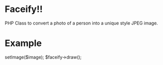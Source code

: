 Faceify!!
====
PHP Class to convert a photo of a person into a unique style JPEG image.

Example
===
<?php
require_once 'Facify.php';
$image = 'sample.jpg';
$faceify = new Facify();
$faceify->setImage($image);
$faceify->draw();
